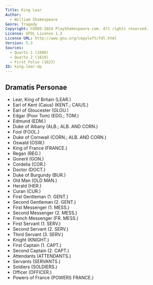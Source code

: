 ```yaml
---
Title: King Lear
Author: 
  - William Shakespeare
Genre: Tragedy
Copyright: ©2005-2024 PlayShakespeare.com. All rights reserved.
License: GFDL License 1.3
License URL: http://www.gnu.org/copyleft/fdl.html
Version: 5.3
Sources:
  - Quarto 1 (1608)
  - Quarto 2 (1619)
  - First Folio (1623)
ID: king-lear-dp
---
```


## Dramatis Personae


- Lear, King of Britain (LEAR.)
- Earl of Kent (Caius) (KENT.; CAIUS.)
- Earl of Gloucester (GLOU.)
- Edgar (Poor Tom) (EDG.; TOM.)
- Edmund (EDM.)
- Duke of Albany (ALB.; ALB. AND CORN.)
- Fool (FOOL.)
- Duke of Cornwall (CORN.; ALB. AND CORN.)
- Oswald (OSW.)
- King of France (FRANCE.)
- Regan (REG.)
- Goneril (GON.)
- Cordelia (COR.)
- Doctor (DOCT.)
- Duke of Burgundy (BUR.)
- Old Man (OLD MAN.)
- Herald (HER.)
- Curan (CUR.)
- First Gentleman (1. GENT.)
- Second Gentleman (2. GENT.)
- First Messenger (1. MESS.)
- Second Messenger (2. MESS.)
- French Messenger (FR. MESS.)
- First Servant (1. SERV.)
- Second Servant (2. SERV.)
- Third Servant (3. SERV.)
- Knight (KNIGHT.)
- First Captain (1. CAPT.)
- Second Captain (2. CAPT.)
- Attendants (ATTENDANTS.)
- Servants (SERVANTS.)
- Soldiers (SOLDIERS.)
- Officer (OFFICER.)
- Powers of France (POWERS FRANCE.)
